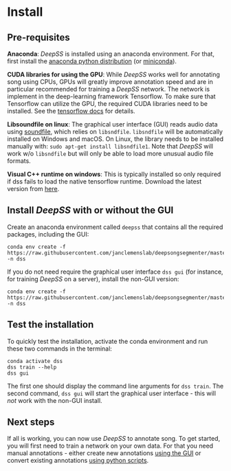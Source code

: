 # Install

## Pre-requisites


__Anaconda__: _DeepSS_ is installed using an anaconda environment. For that, first install the [anaconda python distribution](https://docs.anaconda.com/anaconda/install/) (or [miniconda](https://docs.conda.io/en/latest/miniconda.html)).

<!-- ```shell
curl https://repo.continuum.io/miniconda/Miniconda3-latest-Linux-x86_64.sh -o miniconda.sh
sh miniconda.sh -b -p $HOME/miniconda
export PATH="$HOME/miniconda/bin:$PATH"
``` -->

__CUDA libraries for using the GPU__: While _DeepSS_ works well for annotating song using CPUs, GPUs will greatly improve annotation speed and are in particular recommended for training a _DeepSS_ network. The network is implement in the deep-learning framework Tensorflow. To make sure that Tensorflow can utilize the GPU, the required CUDA libraries need to be installed. See the [tensorflow docs](https://www.tensorflow.org/install/gpu) for details.

__Libsoundfile on linux__: The graphical user interface (GUI) reads audio data using [soundfile](http://pysoundfile.readthedocs.io/), which relies on `libsndfile`. `libsndfile` will be automatically installed on Windows and macOS. On Linux, the library needs to be installed manually with: `sudo apt-get install libsndfile1`. Note that _DeepSS_ will work w/o `libsndfile` but will only be able to load more unusual audio file formats.

__Visual C++ runtime on windows__: This is typically installed so only required if dss fails to load the native tensorflow runtime. Download the latest version from [here](https://support.microsoft.com/en-us/help/2977003/the-latest-supported-visual-c-downloads).

## Install _DeepSS_ with or without the GUI
Create an anaconda environment called `deepss` that contains all the required packages, including the GUI:
```shell
conda env create -f https://raw.githubusercontent.com/janclemenslab/deepsongsegmenter/master/env/deepss_gui.yml -n dss
```

If you do not need require the graphical user interface `dss gui` (for instance, for training _DeepSS_ on a server), install the non-GUI version:
```shell
conda env create -f https://raw.githubusercontent.com/janclemenslab/deepsongsegmenter/master/env/deepss_plain.yml -n dss
```

## Test the installation
To quickly test the installation, activate the conda environment and run these two commands in the terminal:
```shell
conda activate dss
dss train --help
dss gui
```
The first one should display the command line arguments for `dss train`. The second command, `dss gui` will start the graphical user interface - this will *not* work with the non-GUI install.

## Next steps
If all is working, you can now use _DeepSS_ to annotate song. To get started, you will first need to train a network on your own data. For that you need manual annotations - either create new annotations [using the GUI](tutorials_gui) or convert existing annotations [using python scripts](tutorials).
